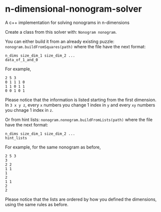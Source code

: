 # n-dimensional-nonogram-solver
A c++ implementation for solving nonograms in n-dimensions


Create a class from this solver with: `Nonogram nonogram`.

You can either build it from an already existing puzzle:
`nonogram.buildFromSquares(path)`
where the file have the next format:
```
n_dims size_dim_1 size_dim_2 ...
data_of_1_and_0
```
For example,
```
2 5 3
0 1 1 1 0
1 1 0 1 1
0 0 1 0 1
```
Please notice that the information is listed starting from the first dimension.
In `3 x y z`, every `x` numbers you change 1 index in `y` and every `xy` numbers you chnage 1 index in `z`.


Or from hint lists:
`nonogram.nonogram.buildFromLists(path)`
where the file have the next format:
```
n_dims size_dim_1 size_dim_2 ...
hint_lists
```
For example, for the same nonogram as before,
```
2 5 3
3
2 2
1 1
1
2
1 1
2
2
```
Please notice that the lists are ordered by how you defined the dimensions, using the same rules as before.
